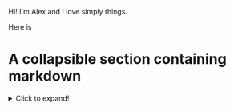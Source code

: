 Hi! I'm Alex and I love simply things.

Here is 

# A collapsible section containing markdown
<details>
  <summary>Click to expand!</summary>
  

</details>
